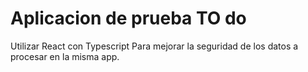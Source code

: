 # Aplicacion de prueba TO do
Utilizar React con Typescript Para mejorar la seguridad de los datos a procesar en la misma app.

